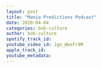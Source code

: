 ```yaml
---
layout: post
title: "Mania Predictions Podcast"
date: 2020-04-04
categories: bob-culture
author: bob-culture
spotify_track_id: 
youtube_video_id: 1go_WwsFr9M
apple_track_id: 
youtube_metadata: 
---
```

